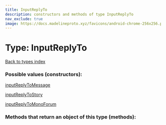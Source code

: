 ```yaml
---
title: InputReplyTo
description: constructors and methods of type InputReplyTo
nav_exclude: true
image: https://docs.madelineproto.xyz/favicons/android-chrome-256x256.png
---
```

# Type: InputReplyTo
[Back to types index](index.html)



### Possible values (constructors):

[inputReplyToMessage](/API_docs/constructors/inputReplyToMessage.html)  

[inputReplyToStory](/API_docs/constructors/inputReplyToStory.html)  

[inputReplyToMonoForum](/API_docs/constructors/inputReplyToMonoForum.html)  



### Methods that return an object of this type (methods):



